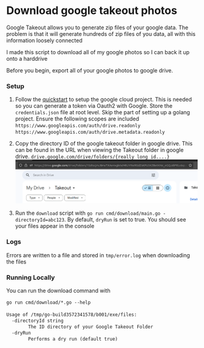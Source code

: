 # Download google takeout photos

Google Takeout allows you to generate zip files of your google data. The problem is that it will generate hundreds of zip files of you data, all with this information loosely connected

I made this script to download all of my google photos so I can back it up onto a harddrive

Before you begin, export all of your google photos to google drive.

### Setup

1. Follow the [quickstart](https://developers.google.com/drive/api/quickstart/go) to setup the google cloud project. This is needed so you can generate a token via Oauth2 with Google. Store the `credentials.json` file at root level. Skip the part of setting up a golang project. Ensure the following scopes are included `https://www.googleapis.com/auth/drive.readonly https://www.googleapis.com/auth/drive.metadata.readonly`

1. Copy the directory ID of the google takeout folder in google drive. This can be found in the URL when viewing the Takeout folder in google drive. `drive.google.com/drive/folders/{really long id....}`
   ![Image of google drive](images/drive-id.png)

1. Run the `download` script with `go run cmd/download/main.go -directoryId=abc123`. By default, `dryRun` is set to true. You should see your files appear in the console

### Logs

Errors are written to a file and stored in `tmp/error.log` when downloading the files

### Running Locally

You can run the download command with

```
go run cmd/download/*.go --help

Usage of /tmp/go-build3572341578/b001/exe/files:
  -directoryId string
        The ID directory of your Google Takeout Folder
  -dryRun
        Performs a dry run (default true)
```
